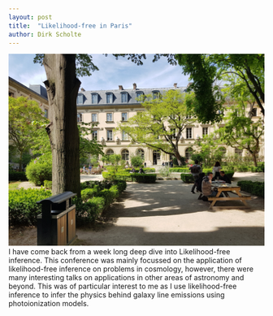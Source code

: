 ```yaml
---
layout: post
title:  "Likelihood-free in Paris"
author: Dirk Scholte
---
```


![alt text](/images/ENS_Paris_quad.jpg)  
I have come back from a week long deep dive into Likelihood-free inference. This conference was mainly focussed on the application of likelihood-free inference on problems in cosmology, however, there were many interesting talks on applications in other areas of astronomy and beyond. This was of particular interest to me as I use likelihood-free inference to infer the physics behind galaxy line emissions using photoionization models.

